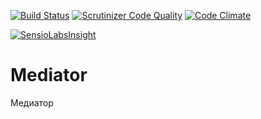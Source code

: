 [![Build Status](https://travis-ci.org/Jagepard/PhpDesignPatterns-Mediator.svg?branch=master)](https://travis-ci.org/Jagepard/PhpDesignPatterns-Mediator)
[![Scrutinizer Code Quality](https://scrutinizer-ci.com/g/Jagepard/PhpDesignPatterns-Mediator/badges/quality-score.png?b=master)](https://scrutinizer-ci.com/g/Jagepard/PhpDesignPatterns-Mediator/?branch=master)
[![Code Climate](https://codeclimate.com/github/Jagepard/PhpDesignPatterns-Mediator/badges/gpa.svg)](https://codeclimate.com/github/Jagepard/PhpDesignPatterns-Mediator)

[![SensioLabsInsight](https://insight.sensiolabs.com/projects/588d96ae-a20c-4ea7-bad8-37118a3a53a4/big.png)](https://insight.sensiolabs.com/projects/588d96ae-a20c-4ea7-bad8-37118a3a53a4)

# Mediator
Медиатор
